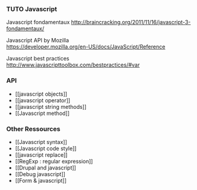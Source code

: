 ### TUTO Javascript

Javascript fondamentaux
http://braincracking.org/2011/11/16/javascript-3-fondamentaux/

Javascript API by Mozilla   
https://developer.mozilla.org/en-US/docs/JavaScript/Reference

Javascript best practices   
http://www.javascripttoolbox.com/bestpractices/#var

### API
* [[javascript objects]]
* [[javascript operator]]
* [[javascript string methods]]
* [[Javascript method]]

### Other Ressources
* [[Javascript syntax]]
* [[Javascript code style]]   
* [[javascript replace]]
* [[RegExp : regular expression]]
* [[Drupal and javascript]]
* [[Debug javascript]]
* [[Form & javascript]]




